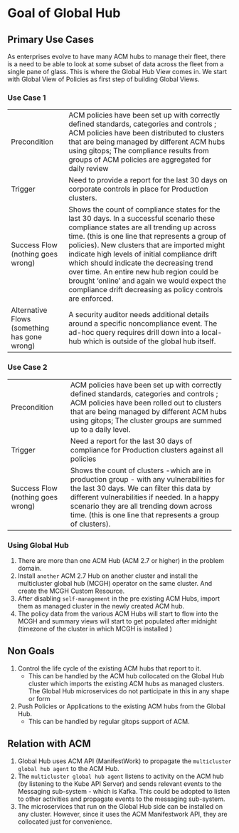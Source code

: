 # Goal of Global Hub

## Primary Use Cases
As enterprises evolve to have many ACM hubs to manage their fleet, there is a need to be able to look at some subset of data across the fleet from a single pane of glass. This is where the Global Hub View comes in. We start with Global View of Policies as first step of building Global Views.

### Use Case 1

|||
|---|---|
|Precondition|ACM policies have been set up with correctly defined standards, categories and controls ; ACM policies have been distributed to clusters that are being managed by different ACM hubs using gitops; The compliance results from groups of ACM policies are aggregated for daily review|
|Trigger |Need to provide a report for the last 30 days on corporate controls in place for Production clusters. |
|Success Flow (nothing goes wrong)|Shows the count of compliance states for the last 30 days.  In a successful scenario these compliance states are all trending up across time. (this is one line that represents a group of policies). New clusters that are imported might indicate high levels of initial compliance drift which should indicate the decreasing trend over time. An entire new hub region could be brought ‘online’ and again we would expect the compliance drift decreasing as policy controls are enforced.|
|Alternative Flows (something has gone wrong) |A security auditor needs additional details around a specific noncompliance event. The ad-hoc query requires drill down into a local-hub which is outside of the global hub itself.|


### Use Case 2

|||
|---|---|
|Precondition|ACM policies have been set up with correctly defined standards, categories and controls ; ACM policies have been rolled out to clusters that are being managed by different ACM hubs using gitops; The cluster groups  are summed up to a daily level.|
|Trigger |Need a report for the last 30 days of compliance for Production clusters against all policies |
|Success Flow (nothing goes wrong)|Shows the count of clusters -which are in production group -  with any vulnerabilities for the last 30 days.  We can filter this data by different vulnerabilities if needed. In a happy scenario they are all trending down across time.  (this is one line that represents a group of clusters).|

### Using Global Hub
1. There are more than one ACM Hub (ACM 2.7 or higher) in the problem domain.
1. Install `another` ACM 2.7 Hub on another cluster and install the multicluster global hub (MCGH) operator on the same cluster. And create the MCGH Custom Resource.
1. After disabling `self-management` in the pre existing ACM Hubs, import them as managed cluster in the newly created ACM hub.
1. The policy data from the various ACM Hubs will start to flow into the MCGH and summary views will start to get populated after midnight (timezone of the cluster in which MCGH is installed )

## Non Goals
1. Control the life cycle of the existing ACM hubs that 
report to it.
    - This can be handled by the ACM hub collocated on the Global Hub cluster which imports the existing ACM hubs as managed clusters. The Global Hub microservices do not participate in this in any shape or form
1. Push Policies or Applications to the existing ACM hubs from the Global Hub.
    - This can be handled by regular gitops support of ACM.

## Relation with ACM
1. Global Hub uses ACM API (ManifestWork) to propagate the `multicluster global hub agent` to the ACM Hub. 
1. The `multicluster global hub agent` listens to activity on the ACM hub (by listening to the Kube API Server) and sends relevant events to the Messaging sub-system - which is Kafka. This could be adopted to listen to other activities and propagate events to the messaging sub-system.  
1. The microservices that run on the Global Hub side can be installed on any cluster. However, since it uses the ACM Manifestwork API, they are collocated just for convenience.  
